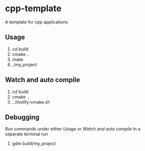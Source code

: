 # cpp-template
A template for cpp applications

## Usage
1. cd build
2. cmake ..
3. make
4. ./my_project

## Watch and auto compile
1. cd build
2. cmake ..
3. ../inotify-cmake.sh

## Debugging
Run commands under either *Usage* or *Watch and auto compile*
In a separate terminal run
1. gdm build/my_project
